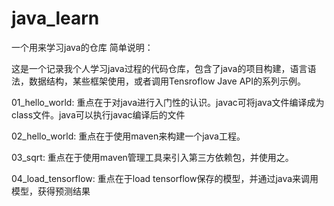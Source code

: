 # java_learn
一个用来学习java的仓库
简单说明：

这是一个记录我个人学习java过程的代码仓库，包含了java的项目构建，语言语法，数据结构，某些框架使用，或者调用Tensroflow Jave API的系列示例。

01_hello_world: 重点在于对java进行入门性的认识。javac可将java文件编译成为class文件。java可以执行javac编译后的文件

02_hello_world: 重点在于使用maven来构建一个java工程。

03_sqrt: 重点在于使用maven管理工具来引入第三方依赖包，并使用之。

04_load_tensorflow: 重点在于load tensorflow保存的模型，并通过java来调用模型，获得预测结果
